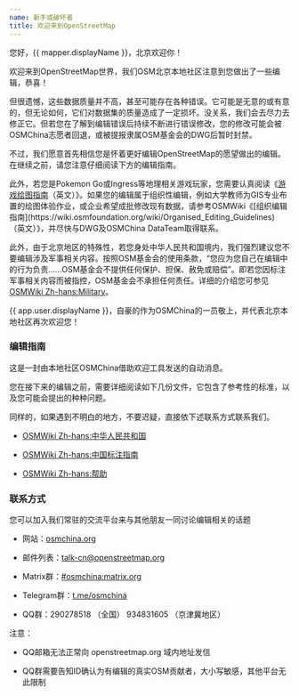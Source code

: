 ```yaml
---
name: 新手或破坏者
title: 欢迎来到OpenStreetMap
---
```


您好，{{ mapper.displayName }}，北京欢迎你！

欢迎来到OpenStreetMap世界，我们OSM北京本地社区注意到您做出了一些编辑，恭喜！

但很遗憾，这些数据质量并不高，甚至可能存在各种错误。它可能是无意的或有意的，但无论如何，它们对数据集的质量造成了一定损坏。没关系，我们会去尽力去修正它。但若您在了解到编辑错误后持续不断进行错误修改，您的修改可能会被OSMChina志愿者回退，或被提报隶属OSM基金会的DWG后暂时封禁。

不过，我们愿意首先相信您是怀着更好编辑OpenStreetMap的愿望做出的编辑。在继续之前，请您注意仔细阅读下方的编辑指南。

此外，若您是Pokemon Go或Ingress等地理相关游戏玩家，您需要认真阅读《[游戏绘图指南](https://wiki.openstreetmap.org/wiki/Tips_for_new_(Pokemon_Go)_mappers)（英文）》。如果您的编辑属于组织性编辑，例如大学教师为GIS专业布置的绘图体验作业，或企业希望成批修改现有数据，请参考OSMWiki《[组织编辑指南](https://wiki.osmfoundation.org/wiki/Organised_Editing_Guidelines)（英文）》，并尽快与DWG及OSMChina DataTeam取得联系。

此外，由于北京地区的特殊性，若您身处中华人民共和国境内，我们强烈建议您不要编辑涉及军事相关内容。按照OSM基金会的使用条款，“您应为您自己在编辑中的行为负责……OSM基金会不提供任何保护、担保、赦免或赔偿”。即若您因标注军事相关内容而被指控，OSM基金会不承担任何责任。详细的介绍您可参见[OSMWiki Zh-hans:Military](https://wiki.openstreetmap.org/wiki/Zh-hans:Military)。

{{ app.user.displayName }}，自豪的作为OSMChina的一员敬上，并代表北京本地社区再次欢迎您！

### 编辑指南

这是一封由本地社区OSMChina借助欢迎工具发送的自动消息。

您在接下来的编辑之前，需要详细阅读如下几份文件，它包含了参考性的标准，以及您可能会提出的种种问题。

同样的，如果遇到不明白的地方，不要迟疑，直接依下述联系方式联系我们。

* [OSMWiki Zh-hans:中华人民共和国](https://wiki.openstreetmap.org/wiki/Zh-hans:%E4%B8%AD%E5%8D%8E%E4%BA%BA%E6%B0%91%E5%85%B1%E5%92%8C%E5%9B%BD)

* [OSMWiki Zh-hans:中国标注指南](https://wiki.openstreetmap.org/wiki/Zh-hans:%E4%B8%AD%E5%9B%BD%E6%A0%87%E6%B3%A8%E6%8C%87%E5%8D%97)

* [OSMWiki Zh-hans:帮助](https://wiki.openstreetmap.org/wiki/Zh-hans:%E5%B8%AE%E5%8A%A9)

### 联系方式

您可以加入我们常驻的交流平台来与其他朋友一同讨论编辑相关的话题

* 网站：[osmchina.org](https://osmchina.org)

* 邮件列表：[talk-cn@openstreetmap.org](mailto:talk-cn@openstreetmap.org)

* Matrix群：[#osmchina:matrix.org](https://matrix.to/#/#osmchina:matrix.org)

* Telegram群：[t.me/osmchina](https://t.me/osmchina)

* QQ群：290278518 （全国） 934831605 （京津冀地区）

 注意：
 
 * QQ邮箱无法正常向 openstreetmap.org 域内地址发信
 
 * QQ群需要告知ID确认为有编辑的真实OSM贡献者，大小写敏感，其他平台无此限制
 